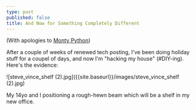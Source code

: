 ```yaml
---
type: post
published: false
title: And Now for Something Completely Different
---
```

(With apologies to [Monty Python](https://en.wikipedia.org/wiki/And_Now_For_Something_Completely_Different))

After a couple of weeks of renewed tech posting, I've been doing holiday stuff for a coupel of days, and now I'm "hacking my house" (#DIY-ing). Here's the evidence:

![steve_vince_shelf (2).jpg]({{site.baseurl}}/images/steve_vince_shelf (2).jpg)

My 14yo and I positioning a rough-hewn beam which will be a shelf in my new office.
